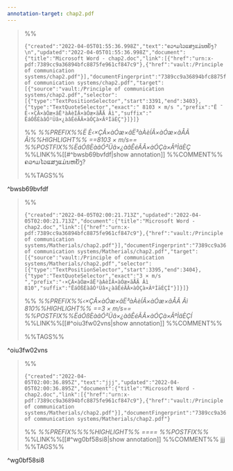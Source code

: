 ```yaml
---
annotation-target: chap2.pdf 
---
```




>%%
>```annotation-json
>{"created":"2022-04-05T01:55:36.998Z","text":"ຄວາມໄວແສງແມ່ນຫຍັງ?\n","updated":"2022-04-05T01:55:36.998Z","document":{"title":"Microsoft Word - chap2.doc","link":[{"href":"urn:x-pdf:7389cc9a36894bfc8875fe961cf847c9"},{"href":"vault:/Principle of communication systems/chap2.pdf"}],"documentFingerprint":"7389cc9a36894bfc8875fe961cf847c9"},"uri":"vault:/Principle of communication systems/chap2.pdf","target":[{"source":"vault:/Principle of communication systems/chap2.pdf","selector":[{"type":"TextPositionSelector","start":3391,"end":3403},{"type":"TextQuoteSelector","exact":" 8103 × m/s ","prefix":"Ë ̄È‹×ÇÂ×àÓæ×âË³àÀèÍÂ×àÓæ×ãÅÃ Âì","suffix":" ËáÓßÈàâÓ²Üâ×¿àâÊéÃÂ×àÓÇà×ÂºÌäÈÇ"}]}]}
>```
>%%
>*%%PREFIX%%Ë ̄È‹×ÇÂ×àÓæ×âË³àÀèÍÂ×àÓæ×ãÅÃ Âì%%HIGHLIGHT%% ==8103 × m/s== %%POSTFIX%%ËáÓßÈàâÓ²Üâ×¿àâÊéÃÂ×àÓÇà×ÂºÌäÈÇ*
>%%LINK%%[[#^bwsb69bvfdf|show annotation]]
>%%COMMENT%%
>ຄວາມໄວແສງແມ່ນຫຍັງ?
>
>%%TAGS%%
>
^bwsb69bvfdf


>%%
>```annotation-json
>{"created":"2022-04-05T02:00:21.713Z","updated":"2022-04-05T02:00:21.713Z","document":{"title":"Microsoft Word - chap2.doc","link":[{"href":"urn:x-pdf:7389cc9a36894bfc8875fe961cf847c9"},{"href":"vault:/Principle of communication systems/Matherials/chap2.pdf"}],"documentFingerprint":"7389cc9a36894bfc8875fe961cf847c9"},"uri":"vault:/Principle of communication systems/Matherials/chap2.pdf","target":[{"source":"vault:/Principle of communication systems/Matherials/chap2.pdf","selector":[{"type":"TextPositionSelector","start":3395,"end":3404},{"type":"TextQuoteSelector","exact":"3 × m/s  ","prefix":"‹×ÇÂ×àÓæ×âË³àÀèÍÂ×àÓæ×ãÅÃ Âì 810","suffix":"ËáÓßÈàâÓ²Üâ×¿àâÊéÃÂ×àÓÇà×ÂºÌäÈÇÍ"}]}]}
>```
>%%
>*%%PREFIX%%‹×ÇÂ×àÓæ×âË³àÀèÍÂ×àÓæ×ãÅÃ Âì 810%%HIGHLIGHT%% ==3 × m/s== %%POSTFIX%%ËáÓßÈàâÓ²Üâ×¿àâÊéÃÂ×àÓÇà×ÂºÌäÈÇÍ*
>%%LINK%%[[#^oiu3fw02vns|show annotation]]
>%%COMMENT%%
>
>%%TAGS%%
>
^oiu3fw02vns


>%%
>```annotation-json
>{"created":"2022-04-05T02:00:36.895Z","text":"jjj","updated":"2022-04-05T02:00:36.895Z","document":{"title":"Microsoft Word - chap2.doc","link":[{"href":"urn:x-pdf:7389cc9a36894bfc8875fe961cf847c9"},{"href":"vault:/Principle of communication systems/Matherials/chap2.pdf"}],"documentFingerprint":"7389cc9a36894bfc8875fe961cf847c9"},"uri":"vault:/Principle of communication systems/Matherials/chap2.pdf"}
>```
>%%
>*%%PREFIX%%%%HIGHLIGHT%% ==== %%POSTFIX%%*
>%%LINK%%[[#^wg0bf58si8|show annotation]]
>%%COMMENT%%
>jjj
>%%TAGS%%
>
^wg0bf58si8
